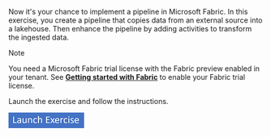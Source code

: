 Now it's your chance to implement a pipeline in Microsoft Fabric. In this exercise, you create a pipeline that copies data from an external source into a lakehouse. Then enhance the pipeline by adding activities to transform the ingested data.

> [!NOTE]
> You need a Microsoft Fabric trial license with the Fabric preview enabled in your tenant. See [**Getting started with Fabric**](/fabric/get-started/fabric-trial) to enable your Fabric trial license.

Launch the exercise and follow the instructions.

[![Button to launch exercise.](../media/launch-exercise.png)](https://aka.ms/mslearn-fabric-pipeline)
